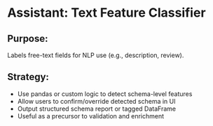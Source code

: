 # Assistant: Text Feature Classifier

## Purpose:
Labels free-text fields for NLP use (e.g., description, review).

## Strategy:
- Use pandas or custom logic to detect schema-level features
- Allow users to confirm/override detected schema in UI
- Output structured schema report or tagged DataFrame
- Useful as a precursor to validation and enrichment
